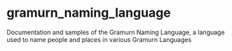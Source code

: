 # gramurn_naming_language
Documentation and samples of the Gramurn Naming Language, a language used to name people and places in various Gramurn Languages
